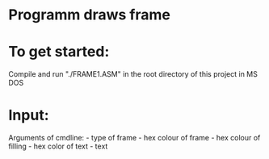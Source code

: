 # Programm draws frame

# To get started:

  Compile and run "./FRAME1.ASM" in the root directory of this project in MS DOS
  
# Input:

  Arguments of cmdline:
    - type of frame
    - hex colour of frame
    - hex colour of filling
    - hex color of text
    - text
